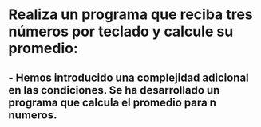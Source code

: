 # Realiza un programa que reciba tres números por teclado y calcule su promedio:
## - Hemos introducido una complejidad adicional en las condiciones. Se ha desarrollado un programa que calcula el promedio para n numeros.